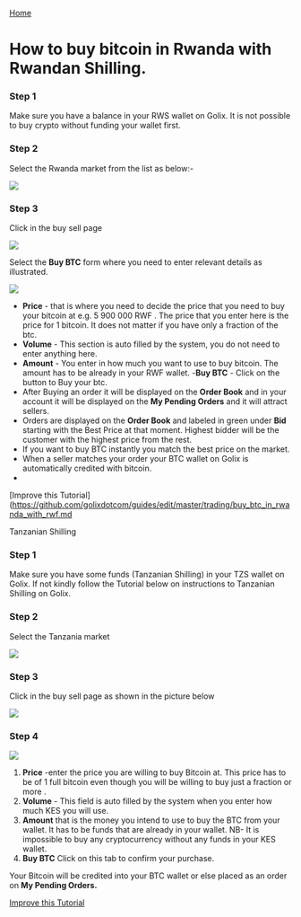 
[Home](/)

# How to buy bitcoin in Rwanda with  Rwandan Shilling.

### Step 1 
Make sure you have a balance in your RWS wallet on Golix. It is not possible to buy crypto without funding your wallet first.

### Step 2
Select the Rwanda  market from the list as below:-



![
](https://lh3.googleusercontent.com/DcLhIo8bnh4BYu3qZPPbnaVOkVcrl1Fe_y-BfIo-walp2IbrrrB-UJZBjRt6qfsenS3SGghCirg8)


### Step 3

Click in the buy sell page

![
](https://lh3.googleusercontent.com/04MUq_1Xi1ym-IHKOOy1c7ZrwmY1KGCxZT16OA_p9w80oVqCn0WdSCJZdx98zwVPFwwfDHEhj3QJ)


Select the **Buy BTC** form where you need to enter relevant details as illustrated.


![
](https://lh3.googleusercontent.com/wWLHOm3UhMNcZNCPGg5PhYGeEgxBlFfBAqXvWWATpGgI2JexB6yp64W0xw2RjNqDetXbaxYO2fRz)


- **Price** - that is where you need to decide the price that you need to  buy your bitcoin at e.g. 5 900 000  RWF . The price that you enter here  is the price for 1 bitcoin. It does not matter if you have only a fraction of the btc.
-  **Volume** - This section is auto filled by the system, you do not need to enter anything here.
- **Amount** - You enter in how much you want to use to buy bitcoin. The amount has to be already in your RWF wallet.
-**Buy  BTC** - Click  on the button to Buy your btc.
- After Buying an order it will  be displayed  on the **Order Book**  and in your account it will be displayed on the **My Pending Orders** and it will attract sellers.
- Orders are displayed on the **Order Book**  and  labeled in green under **Bid** starting with the Best Price at that moment. Highest bidder will be the customer with the highest price from the rest.
- If you want to buy BTC instantly you match  the  best price on the market.
- When a  seller matches your order your BTC wallet on Golix  is automatically  credited with bitcoin.
- 
[Improve this Tutorial](https://github.com/golixdotcom/guides/edit/master/trading/buy_btc_in_rwanda_with_rwf.md

Tanzanian  Shilling  

### Step 1 
Make sure you have some funds (Tanzanian  Shilling)  in your TZS wallet on Golix. If not kindly follow the Tutorial below on instructions to  Tanzanian Shilling on Golix.


### Step 2
Select the Tanzania   market



![
](https://lh3.googleusercontent.com/0iUDQPKgdI94OLLq087ybZ2VZ0_I0A24FORgycRXyq5i0KveTzRHZJulTfABmATgmTYQT5g1xtZi)


### Step 3
Click in the buy sell page as shown in the picture below

![
](https://lh3.googleusercontent.com/04MUq_1Xi1ym-IHKOOy1c7ZrwmY1KGCxZT16OA_p9w80oVqCn0WdSCJZdx98zwVPFwwfDHEhj3QJ)

### Step 4

![
](https://lh3.googleusercontent.com/EN4M1EfnAouOutPi8BIM7m_6FfvUiDR1Fl_em7kd5B2K08MM4h52V13HiKlEOSiWr9lWOBHMFpae)



 1. **Price** -enter the price you are  willing to buy Bitcoin at. This price has to be of 1 full bitcoin even though you will be willing to buy just a fraction or more .
 2. **Volume** - This field is auto filled by the system when you enter how much KES you will use. 
 3. **Amount** that is the money you intend to use to buy the  BTC from your wallet. It has to be funds that are already in your wallet. 
 NB- It is impossible to buy any cryptocurrency  without any funds  in your KES  wallet.
 4. **Buy BTC** Click on this tab to confirm your purchase.

Your Bitcoin will be credited into your BTC wallet  or else placed as an order on **My Pending Orders.**

[Improve this Tutorial](./https://github.com/golixdotcom/guides/edit/master/trading/buy_btc_in_rwanda_with_rwf.md)
